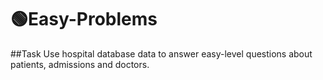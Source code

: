 # 🟢Easy-Problems

##Task
Use hospital database data to answer easy-level questions about patients, admissions and doctors.

